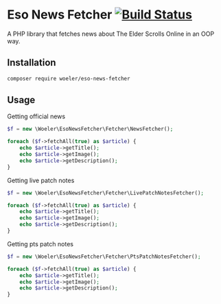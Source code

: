 # Eso News Fetcher [![Build Status](https://travis-ci.org/Woeler/eso-news-fetcher.svg?branch=master)](https://travis-ci.org/Woeler/eso-news-fetcher)
A PHP library that fetches news about The Elder Scrolls Online in an OOP way.
## Installation
```sh
composer require woeler/eso-news-fetcher
```

## Usage
Getting official news
```php
$f = new \Woeler\EsoNewsFetcher\Fetcher\NewsFetcher();

foreach ($f->fetchAll(true) as $article) {
    echo $article->getTitle();
    echo $article->getImage();
    echo $article->getDescription();
}
```

Getting live patch notes
```php
$f = new \Woeler\EsoNewsFetcher\Fetcher\LivePatchNotesFetcher();

foreach ($f->fetchAll(true) as $article) {
    echo $article->getTitle();
    echo $article->getImage();
    echo $article->getDescription();
}
```

Getting pts patch notes
```php
$f = new \Woeler\EsoNewsFetcher\Fetcher\PtsPatchNotesFetcher();

foreach ($f->fetchAll(true) as $article) {
    echo $article->getTitle();
    echo $article->getImage();
    echo $article->getDescription();
}
```